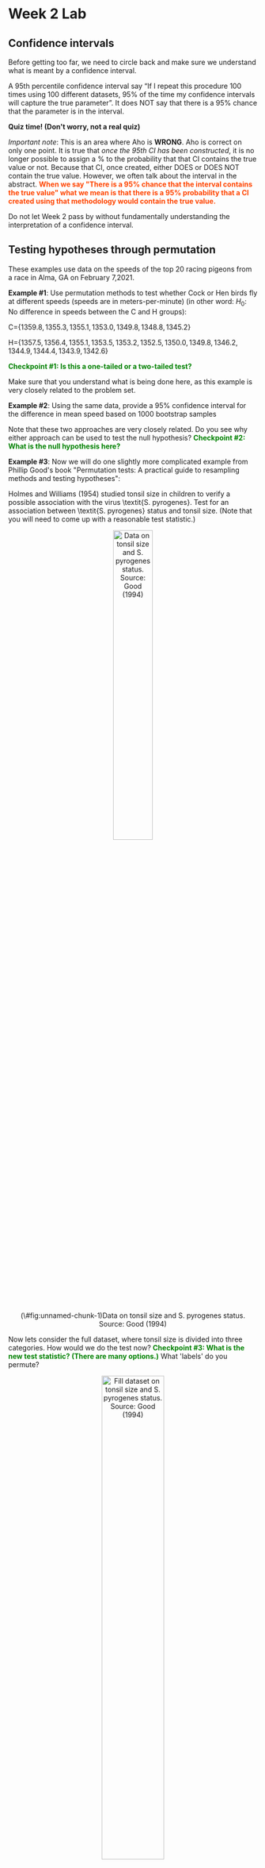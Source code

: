 Week 2 Lab
=============

Confidence intervals
-----------------------

Before getting too far, we need to circle back and make sure we understand what is meant by a confidence interval. 

A 95th percentile confidence interval say “If I repeat this procedure 100 times using 100 different datasets, 95% of the time my confidence intervals will capture the true parameter”. It does NOT say that there is a 95% chance that the parameter is in the interval.

**Quiz time! (Don't worry, not a real quiz)**

*Important note*: This is an area where Aho is **WRONG**. Aho is correct on only one point. It is true that *once the 95th CI has been constructed*, it is no longer possible to assign a $\%$ to the probability that that CI contains the true value or not. Because that CI, once created, either DOES or DOES NOT contain the true value. However, we often talk about the interval in the abstract. **<span style="color: orangered;">When we say "There is a 95$\%$ chance that the interval contains the true value" what we mean is that there is a 95$\%$ probability that a CI created using that methodology would contain the true value.</span>**

Do not let Week 2 pass by without fundamentally understanding the interpretation of a confidence interval. 

Testing hypotheses through permutation
------------------------------------

These examples use data on the speeds of the top 20 racing pigeons from a race in Alma, GA on February 7,2021. 

**Example #1**: Use permutation methods to test whether Cock or Hen birds fly at different speeds (speeds are in meters-per-minute) (in other word: $H_{0}$: No difference in speeds between the C and H groups):

C=$\{1359.8,1355.3,1355.1,1353.0,1349.8,1348.8,1345.2\}$

H=$\{1357.5,1356.4,1355.1,1353.5,1353.2,1352.5,1350.0,1349.8,1346.2,1344.9,1344.4,1343.9,1342.6\}$

**<span style="color: green;">Checkpoint #1: Is this a one-tailed or a two-tailed test?</span>**

Make sure that you understand what is being done here, as this example is very closely related to the problem set.


**Example #2**: Using the same data, provide a 95% confidence interval for the difference in mean speed based on 1000 bootstrap samples

Note that these two approaches are very closely related. Do you see why either approach can be used to test the null hypothesis? **<span style="color: green;">Checkpoint #2: What is the null hypothesis here?</span>**

**Example #3**: Now we will do one slightly more complicated example from Phillip Good's book "Permutation tests: A practical guide to resampling methods and testing hypotheses":

Holmes and Williams (1954) studied tonsil size in children to verify a possible association with the virus \textit{S. pyrogenes}. Test for an association between \textit{S. pyrogenes} status and tonsil size. (Note that you will need to come up with a reasonable test statistic.)

<div class="figure" style="text-align: center">
<img src="Table2categories.png" alt="Data on tonsil size and S. pyrogenes status. Source: Good (1994)" width="40%" />
<p class="caption">(\#fig:unnamed-chunk-1)Data on tonsil size and S. pyrogenes status. Source: Good (1994)</p>
</div>

Now lets consider the full dataset, where tonsil size is divided into three categories. How would we do the test now? **<span style="color: green;">Checkpoint #3: What is the new test statistic? (There are many options.)</span>** What 'labels' do you permute?

<div class="figure" style="text-align: center">
<img src="Table3categories.png" alt="Fill dataset on tonsil size and S. pyrogenes status. Source: Good (1994)" width="50%" />
<p class="caption">(\#fig:unnamed-chunk-2)Fill dataset on tonsil size and S. pyrogenes status. Source: Good (1994)</p>
</div>

Basics of bootstrap and jackknife
------------------------------------

To get started with bootstrap and jackknife techniques, we start by working through a very simple example. First we simulate some data


```r
x<-seq(0,9,by=1)
```

This will constutute our "data". Let's print the result of sampling with replacement to get a sense for it...


```r
table(sample(x,size=length(x),replace=T))
```

```
## 
## 1 2 4 6 7 8 
## 2 1 1 4 1 1
```

Now we will write a little script to take bootstrap samples and calculate the means of each of these bootstrap samples


```r
xmeans<-vector(length=1000)
for (i in 1:1000)
  {
  xmeans[i]<-mean(sample(x,replace=T))
  }
```

The actual number of bootstrapped samples is arbitrary *at this point* but there are ways of characterizing the precision of the bootstrap (jackknife-after-bootstrap) which might inform the number of bootstrap samples needed. *In practice*, people tend to pick some arbitrary but large number of bootstrap samples because computers are so fast that it is often easy to draw far more samples than are actually needed. When calculation of the statistic is slow (as might be the case if you are using the samples to construct a phylogeny, for example), then you would need to be more concerned with the number of bootstrap samples. 

First, lets just look at a histogram of the bootstrapped means and plot the actual sample mean on the histogram for comparison



```r
hist(xmeans,breaks=30,col="pink")
abline(v=mean(x),lwd=2)
```

<img src="Week-2-lab_files/figure-html/unnamed-chunk-6-1.png" width="672" />

Calculating bias and standard error
-----------------------------------

From these we can calculate the bias and standard deviation for the mean (which is the "statistic"):

$$
\widehat{Bias_{boot}} = \left(\frac{1}{k}\sum^{k}_{i=1}\theta^{*}_{i}\right)-\hat{\theta}
$$


```r
bias.boot<-mean(xmeans)-mean(x)
bias.boot
```

```
## [1] -0.0287
```

```r
hist(xmeans,breaks=30,col="pink")
abline(v=mean(x),lwd=5,col="black")
abline(v=mean(xmeans),lwd=2,col="yellow")
```

<img src="Week-2-lab_files/figure-html/unnamed-chunk-7-1.png" width="672" />

$$
\widehat{s.e._{boot}} = \sqrt{\frac{1}{k-1}\sum^{k}_{i=1}(\theta^{*}_{i}-\bar{\theta^{*}})^{2}}
$$


```r
se.boot<-sd(xmeans)
```

We can find the confidence intervals in two ways:

Method #1: Assume the bootstrap statistics are normally distributed


```r
LL.boot<-mean(xmeans)-1.96*se.boot #where did 1.96 come from?
UL.boot<-mean(xmeans)+1.96*se.boot
LL.boot
```

```
## [1] 2.639418
```

```r
UL.boot
```

```
## [1] 6.303182
```

Method #2: Simply take the quantiles of the bootstrap statistics


```r
quantile(xmeans,c(0.025,0.975))
```

```
##   2.5%  97.5% 
## 2.6975 6.2000
```

Let's compare this to what we would have gotten if we had used normal distribution theory. First we have to calculate the standard error:


```r
se.normal<-sqrt(var(x)/length(x))
LL.normal<-mean(x)-qt(0.975,length(x)-1)*se.normal
UL.normal<-mean(x)+qt(0.975,length(x)-1)*se.normal
LL.normal
```

```
## [1] 2.334149
```

```r
UL.normal
```

```
## [1] 6.665851
```

In this case, the confidence intervals we got from the normal distribution theory are too wide.

**<span style="color: green;">Checkpoint #4: Does it make sense why the normal distribution theory intervals are too wide?</span>** Because the original were were uniformly distributed, the data has higher variance than would be expected and therefore the standard error is higher than would be expected.

There are two packages that provide functions for bootstrapping, 'boot' and 'boostrap'. We will start by using the 'bootstrap' package, which was originally designed for Efron and Tibshirani's monograph on the bootstrap. 

To test the main functionality of the 'bootstrap' package, we will use the data we already have. The 'bootstrap' function requires the input of a user-defined function to calculate the statistic of interest. Here I will write a function that calculates the mean of the input values.


```r
library(bootstrap)
theta<-function(x)
  {
    mean(x)
  }
results<-bootstrap(x=x,nboot=1000,theta=theta)
results
```

```
## $thetastar
##    [1] 3.8 3.2 4.1 4.3 3.8 6.2 5.3 4.6 4.6 4.2 4.8 6.4 4.0 4.7 4.6 5.1 6.7 5.4
##   [19] 4.9 4.6 4.0 5.6 5.2 3.7 3.5 5.5 5.2 5.9 4.7 4.0 3.9 4.8 2.8 4.3 5.7 3.9
##   [37] 3.3 4.3 3.7 5.7 4.0 5.5 3.6 5.8 5.2 4.2 3.4 3.5 3.6 4.3 5.8 3.9 3.0 4.2
##   [55] 3.7 6.4 4.7 3.9 4.3 3.7 4.0 4.8 2.6 3.8 4.4 4.7 4.5 4.5 4.3 4.5 3.4 3.6
##   [73] 4.0 6.3 3.8 3.5 4.7 4.6 4.2 3.5 4.0 4.6 5.0 5.5 5.1 2.8 3.7 7.0 4.1 6.3
##   [91] 3.0 5.1 4.5 5.6 4.0 5.8 3.8 5.4 2.2 4.9 3.7 4.8 3.7 4.8 4.2 4.1 4.1 4.9
##  [109] 3.8 4.2 2.0 4.9 6.2 5.4 4.6 5.1 4.0 3.3 4.8 5.5 4.0 4.8 3.0 4.2 5.7 5.7
##  [127] 4.1 5.2 3.7 5.6 4.2 4.5 3.5 3.1 4.2 5.6 5.2 4.3 4.3 6.2 3.7 4.4 3.2 5.1
##  [145] 6.0 4.8 4.6 4.3 6.3 4.7 5.9 7.1 3.4 4.1 3.8 4.7 4.9 6.2 4.0 2.8 4.4 2.6
##  [163] 5.5 4.5 5.1 2.9 5.8 2.9 4.5 4.4 4.8 4.1 3.9 5.5 5.0 3.8 3.8 4.0 3.9 4.3
##  [181] 4.9 4.3 3.0 3.2 4.8 4.2 3.6 5.2 3.5 5.3 3.9 3.4 6.0 5.0 4.3 3.5 4.0 4.1
##  [199] 3.7 5.0 3.4 4.1 3.8 3.7 4.3 3.3 5.2 3.9 3.2 4.1 2.8 4.5 4.7 5.2 3.4 4.5
##  [217] 3.5 3.8 4.1 3.4 6.2 4.5 4.5 4.8 5.5 5.4 4.6 4.5 5.1 5.9 4.0 5.9 4.0 6.1
##  [235] 3.9 4.6 6.2 3.7 5.3 2.0 5.0 3.9 3.6 3.2 6.4 3.7 4.3 5.1 3.9 4.2 4.6 3.6
##  [253] 3.9 5.1 3.5 3.5 3.3 4.1 5.9 5.4 3.6 3.0 5.4 4.3 3.0 4.9 3.4 4.4 5.4 3.9
##  [271] 4.9 4.8 6.7 4.3 5.1 4.1 4.8 6.1 4.8 3.4 6.6 4.2 3.9 4.1 6.0 5.4 5.3 3.8
##  [289] 4.5 5.0 4.7 4.0 5.3 5.8 4.2 4.3 4.9 2.3 4.1 5.6 4.1 3.5 6.4 5.2 3.8 5.4
##  [307] 3.5 4.8 4.2 5.9 6.4 6.0 4.9 3.6 4.3 4.9 4.3 5.4 4.5 4.0 3.8 4.7 5.7 5.1
##  [325] 4.5 5.0 5.4 4.6 6.1 3.9 4.3 5.3 5.5 3.3 2.1 4.8 5.3 3.8 5.9 3.4 3.4 5.1
##  [343] 3.5 4.9 3.4 2.5 5.4 3.5 5.0 5.3 4.2 3.2 4.0 3.7 5.9 2.9 2.9 4.2 4.3 2.6
##  [361] 4.3 5.1 4.9 3.8 4.3 4.9 6.6 4.9 5.2 4.5 4.5 5.1 6.1 4.3 5.6 4.4 4.8 5.2
##  [379] 4.0 2.3 5.1 4.0 4.5 4.8 5.0 5.3 4.8 4.5 5.4 4.7 5.2 4.2 4.1 5.5 5.6 4.9
##  [397] 2.1 4.5 2.3 3.8 3.9 5.2 5.4 4.8 2.8 3.0 4.3 4.5 3.0 3.6 2.9 5.5 4.5 4.3
##  [415] 3.3 4.2 4.0 3.8 6.4 4.0 4.2 4.7 3.1 3.3 3.6 6.7 5.2 2.9 3.3 5.0 5.4 4.7
##  [433] 5.9 4.5 5.8 4.9 4.7 3.4 4.1 5.8 3.6 3.8 6.1 5.2 3.8 5.0 5.8 4.9 3.6 3.9
##  [451] 4.1 5.1 3.6 5.5 5.1 4.8 4.5 4.1 4.0 4.3 4.6 3.5 3.5 5.0 3.2 4.9 5.8 5.9
##  [469] 5.3 4.3 7.2 4.1 5.7 3.8 5.0 4.3 4.3 6.8 5.7 3.8 3.3 4.1 4.4 3.7 3.8 4.2
##  [487] 3.9 5.8 4.8 3.7 4.7 3.8 4.7 6.7 4.9 3.9 4.0 4.3 4.9 4.6 3.5 3.7 3.2 5.2
##  [505] 4.0 3.8 4.5 5.4 4.9 5.8 3.4 3.4 4.4 5.3 4.3 4.9 5.2 3.3 5.8 4.4 4.6 5.6
##  [523] 5.0 3.3 4.9 4.8 4.5 3.5 5.1 4.8 4.7 2.9 5.2 4.3 6.0 4.1 4.4 5.4 6.5 5.8
##  [541] 4.9 5.1 7.0 5.4 4.1 3.2 5.0 3.3 5.1 4.7 6.0 4.4 5.0 4.4 5.7 5.4 5.2 6.7
##  [559] 4.2 2.2 3.0 6.3 5.2 4.2 3.9 5.8 5.3 4.2 4.2 4.8 5.5 4.2 4.3 6.0 6.0 4.2
##  [577] 4.1 4.1 5.8 5.6 6.2 5.1 4.9 3.8 5.0 6.0 5.0 3.3 3.9 3.4 4.6 3.6 4.3 3.5
##  [595] 4.4 5.3 4.2 4.0 3.6 4.8 3.9 4.2 4.3 5.6 3.9 3.8 5.5 4.6 5.1 5.4 4.6 5.9
##  [613] 2.8 5.9 5.5 5.2 5.9 4.1 4.7 1.9 5.3 4.4 5.6 3.5 3.4 4.6 5.1 4.2 5.0 4.7
##  [631] 3.6 6.5 4.0 5.2 5.7 4.0 4.6 3.9 4.9 4.4 3.8 3.8 5.7 4.4 4.4 4.6 4.4 5.5
##  [649] 4.2 3.9 4.8 4.0 3.8 6.9 5.0 4.5 4.6 4.8 4.8 4.4 5.1 3.9 5.3 6.5 5.1 4.2
##  [667] 5.1 6.0 5.3 4.1 6.1 4.6 5.7 4.8 6.3 4.7 4.9 4.4 4.0 3.8 4.4 4.3 4.0 4.1
##  [685] 4.3 5.1 6.5 4.5 4.6 4.1 4.9 3.5 5.3 4.6 4.9 3.7 4.8 4.5 5.1 5.3 3.5 5.5
##  [703] 4.5 5.5 3.3 4.6 5.2 5.6 6.6 4.3 4.3 6.3 6.0 4.6 6.8 4.2 2.5 4.7 5.1 3.9
##  [721] 5.5 3.7 4.9 4.4 4.7 4.0 5.4 5.6 4.0 4.5 4.0 4.5 4.9 4.8 5.3 4.0 4.1 3.9
##  [739] 4.0 4.5 4.0 5.2 5.2 3.9 4.0 4.2 3.9 4.9 4.8 3.3 4.2 5.6 3.2 4.6 4.5 4.0
##  [757] 3.9 4.5 5.6 3.6 5.7 5.2 4.5 4.7 5.2 4.5 4.3 4.6 4.1 4.6 4.0 4.0 3.9 4.4
##  [775] 4.2 5.6 4.6 4.8 4.5 3.9 3.2 4.7 3.8 4.6 3.2 3.7 3.5 4.0 4.1 4.0 4.2 4.3
##  [793] 4.6 5.4 5.8 4.3 5.3 4.6 4.0 3.1 5.0 5.3 3.7 4.4 4.2 4.7 3.2 5.4 4.6 3.8
##  [811] 5.5 6.3 4.3 3.6 5.2 5.5 5.3 4.9 4.4 4.3 4.6 3.7 6.1 4.4 5.3 5.3 4.6 3.3
##  [829] 3.7 7.4 5.8 4.2 4.1 4.9 5.4 5.8 5.8 4.5 3.3 5.9 3.6 4.1 4.7 4.1 3.7 4.0
##  [847] 3.3 3.6 2.9 4.2 4.6 5.6 4.8 4.0 3.3 5.5 3.5 5.8 4.3 4.7 4.9 4.7 2.8 4.0
##  [865] 5.4 5.0 3.2 4.2 3.4 4.8 5.0 5.4 2.1 3.1 3.9 3.4 5.3 5.2 5.3 4.0 5.1 4.1
##  [883] 4.1 5.2 5.5 5.5 5.1 4.5 4.4 4.5 5.4 6.3 4.3 3.7 4.5 5.9 4.3 5.4 4.9 5.9
##  [901] 4.5 5.2 5.3 4.3 4.3 4.5 3.7 3.9 3.4 4.1 5.0 5.0 3.7 6.0 2.9 4.5 5.7 4.0
##  [919] 5.0 4.0 4.8 5.4 4.4 4.4 3.5 5.7 4.0 5.0 3.8 5.0 4.2 3.8 4.9 5.2 4.8 5.0
##  [937] 5.5 5.2 3.6 3.9 5.3 4.8 5.3 3.6 5.6 5.1 5.1 3.7 4.8 3.5 3.7 5.1 4.5 5.5
##  [955] 3.6 4.2 3.7 2.9 4.2 4.2 3.9 4.8 3.8 4.0 5.1 3.6 5.5 3.3 4.6 4.8 4.5 6.0
##  [973] 5.2 4.1 4.1 5.6 2.4 5.4 3.5 4.6 5.3 3.9 4.0 5.0 5.2 5.4 5.3 3.3 5.0 5.3
##  [991] 4.8 5.4 3.9 3.3 2.6 5.0 4.3 4.1 2.9 4.2
## 
## $func.thetastar
## NULL
## 
## $jack.boot.val
## NULL
## 
## $jack.boot.se
## NULL
## 
## $call
## bootstrap(x = x, nboot = 1000, theta = theta)
```

```r
quantile(results$thetastar,c(0.025,0.975))
```

```
##   2.5%  97.5% 
## 2.8975 6.4000
```

Notice that we get exactly what we got last time. This illustrates an important point, which is that the bootstrap functions are often no easier to use than something you could write yourself.

You can also define a function of the bootstrapped statistics (we have been calling this theta) to pull out immediately any summary statistics you are interested in from the bootstrapped thetas.

Here I will write a function that calculates the bias of my estimate of the mean (which is 4.5 [i.e. the mean of the number 0,1,2,3,4,5,6,7,8,9])


```r
bias<-function(x)
  {
  mean(x)-4.5
  }
results<-bootstrap(x=x,nboot=1000,theta=theta,func=bias)
results
```

```
## $thetastar
##    [1] 3.6 3.0 4.2 5.1 3.9 5.9 3.5 5.0 4.9 4.0 5.2 4.1 4.8 4.5 5.4 3.1 4.4 4.3
##   [19] 5.2 3.8 4.4 4.4 5.6 4.7 4.3 3.4 3.9 4.2 4.7 3.5 4.5 3.9 3.1 5.0 3.3 3.6
##   [37] 5.1 5.2 5.8 4.6 3.3 3.7 4.1 5.1 5.3 5.3 3.9 6.0 4.6 4.5 4.5 5.4 4.9 5.7
##   [55] 2.4 2.1 4.5 4.1 1.9 5.9 4.8 4.6 4.3 4.1 4.0 5.0 3.2 4.9 4.6 3.6 4.3 3.9
##   [73] 3.7 5.5 3.2 5.8 4.6 4.1 5.1 3.1 4.4 6.1 4.1 3.9 5.1 3.5 3.5 5.1 5.1 4.2
##   [91] 3.9 4.8 5.6 4.3 4.1 5.2 4.9 5.9 5.1 3.2 5.4 5.3 3.5 6.4 5.1 4.6 3.6 3.7
##  [109] 3.5 4.1 2.9 5.3 4.8 4.7 3.8 5.2 5.4 6.1 4.8 5.9 3.9 3.5 3.7 5.5 3.3 6.0
##  [127] 3.2 3.0 5.0 5.0 3.6 5.4 5.8 4.6 4.6 4.6 4.5 4.9 5.6 4.8 3.8 6.2 4.5 3.9
##  [145] 3.8 3.3 5.7 4.4 4.0 6.2 5.9 2.4 3.9 3.6 5.9 4.8 5.8 5.6 3.6 3.9 4.6 6.6
##  [163] 5.5 3.6 4.0 4.8 3.9 4.5 6.2 4.7 5.1 4.1 3.4 4.7 4.0 4.9 5.2 3.7 5.7 4.6
##  [181] 5.5 3.6 4.7 5.2 4.0 3.3 3.4 4.7 3.9 4.7 4.0 2.7 4.7 4.2 4.3 6.2 2.9 3.6
##  [199] 4.3 6.5 4.6 4.7 3.9 3.6 5.9 4.5 4.7 4.8 4.1 5.1 4.0 4.0 4.2 5.1 6.2 3.4
##  [217] 4.0 2.7 3.9 3.5 4.5 4.2 4.2 3.6 3.5 4.3 4.0 5.1 4.0 3.5 5.2 4.5 4.4 5.4
##  [235] 5.2 5.3 5.2 3.8 3.5 3.5 4.7 4.0 3.8 5.1 4.1 4.2 3.8 4.9 4.3 5.3 4.8 5.4
##  [253] 4.3 4.8 4.6 4.6 3.6 3.6 5.9 1.9 3.5 5.0 2.4 5.6 4.1 4.0 3.2 5.2 6.0 6.0
##  [271] 5.0 4.7 4.9 3.3 3.6 5.0 3.7 3.9 4.1 4.7 6.8 4.4 5.7 4.9 2.9 5.7 5.0 3.6
##  [289] 5.8 5.8 4.6 5.1 5.9 5.2 6.7 6.8 6.4 4.0 4.7 4.5 4.0 3.3 4.6 5.8 5.3 5.3
##  [307] 4.4 2.9 5.6 4.8 3.0 4.6 3.5 5.1 4.6 3.3 5.6 4.5 4.2 3.5 3.5 4.1 5.1 5.8
##  [325] 5.0 5.1 3.3 5.6 3.6 4.9 4.1 3.3 4.4 4.6 2.9 4.8 4.6 5.0 3.9 4.7 4.6 2.6
##  [343] 4.2 6.1 3.7 4.6 5.8 5.1 5.5 3.2 5.6 2.6 5.9 4.6 3.4 4.6 4.5 6.2 6.4 4.9
##  [361] 5.1 6.2 3.9 5.1 4.0 6.5 3.9 4.6 3.8 3.3 3.7 5.7 3.1 6.1 3.8 5.1 4.9 5.3
##  [379] 4.2 5.5 5.3 3.6 3.9 4.6 3.9 4.1 6.6 4.5 4.0 4.4 6.5 4.9 3.3 4.0 4.4 3.8
##  [397] 4.4 5.1 3.2 3.9 3.3 4.2 3.0 2.6 4.7 3.8 5.2 4.5 3.7 4.3 4.1 4.2 4.0 5.1
##  [415] 3.6 4.8 5.7 4.1 4.5 5.1 4.9 7.1 5.0 3.5 3.6 7.0 5.5 5.2 3.2 3.9 3.3 4.8
##  [433] 4.1 5.6 5.5 5.0 3.3 3.3 5.1 4.6 4.3 4.9 3.8 3.8 5.0 4.1 4.6 5.2 5.3 4.6
##  [451] 5.0 4.7 5.4 4.6 3.6 4.6 6.1 3.4 3.7 4.1 4.4 5.9 4.3 4.6 6.4 3.4 4.4 5.5
##  [469] 4.1 3.8 3.7 5.2 4.0 4.4 4.8 4.4 5.9 4.0 4.4 4.8 5.0 3.8 4.6 6.3 3.3 4.4
##  [487] 4.1 5.9 3.5 4.0 4.6 4.9 3.7 3.4 4.4 2.4 3.9 6.7 4.7 4.1 4.4 4.7 5.1 2.8
##  [505] 5.3 4.3 3.4 5.1 5.3 4.1 6.3 4.7 3.0 4.5 4.8 4.4 5.2 5.4 5.6 5.7 6.6 3.4
##  [523] 4.5 4.2 4.0 3.5 3.2 3.4 5.5 5.8 4.7 3.7 3.4 3.2 2.1 4.3 4.7 5.1 3.3 5.1
##  [541] 3.6 4.0 4.2 3.4 3.0 5.8 5.6 5.7 5.3 4.4 3.5 4.7 5.9 4.4 4.7 2.9 5.2 3.1
##  [559] 6.2 4.2 5.4 5.4 5.4 4.2 5.9 3.7 4.2 2.6 4.1 4.5 5.3 5.9 5.7 4.6 4.5 5.2
##  [577] 6.7 4.7 4.7 4.7 6.1 3.1 3.7 4.5 3.5 4.0 3.2 5.3 4.9 3.3 5.8 4.1 4.0 4.2
##  [595] 4.6 4.0 4.4 4.6 5.1 3.4 6.2 4.4 4.8 3.5 4.9 5.0 5.1 4.1 5.1 3.7 3.8 4.7
##  [613] 3.3 4.2 6.0 5.1 4.7 5.3 4.8 4.4 3.6 3.4 4.8 3.4 4.7 3.8 5.9 2.7 4.8 5.9
##  [631] 3.6 4.6 5.5 5.0 5.5 3.0 4.4 3.2 3.3 4.5 4.4 5.1 5.7 5.0 5.3 6.2 3.4 3.9
##  [649] 3.7 4.6 5.1 3.1 4.4 3.5 4.0 3.4 4.1 3.9 4.9 5.5 5.9 5.0 2.9 4.5 3.7 4.5
##  [667] 5.6 4.5 4.5 3.3 5.5 4.5 4.8 4.9 5.3 4.8 5.9 4.2 4.2 4.2 4.0 3.9 5.5 5.6
##  [685] 4.8 3.8 6.0 4.2 5.2 4.9 3.9 5.2 4.4 3.7 3.6 3.6 4.6 5.9 5.0 6.1 5.8 3.9
##  [703] 5.3 5.0 5.0 5.9 4.8 3.8 3.7 4.7 3.0 4.1 2.8 6.1 4.2 1.9 4.7 6.2 5.4 5.5
##  [721] 4.3 4.8 5.8 4.1 5.1 3.2 4.6 5.5 3.4 4.8 4.3 5.0 5.0 2.9 5.1 5.5 5.2 4.4
##  [739] 5.2 2.3 2.8 3.6 4.0 5.1 4.6 4.7 5.3 4.5 5.0 4.9 4.5 4.2 5.0 5.0 5.6 3.8
##  [757] 4.7 5.9 4.6 2.7 4.9 4.3 6.3 4.5 5.3 5.5 6.8 4.7 5.1 4.2 6.1 3.1 4.8 5.0
##  [775] 5.5 3.7 4.7 3.9 4.8 4.5 4.4 5.0 3.0 4.4 5.5 4.8 4.0 4.7 5.4 4.5 2.8 2.5
##  [793] 4.5 4.1 4.6 5.0 4.5 4.1 4.4 3.7 3.1 4.7 5.2 3.5 4.9 4.8 4.4 3.4 4.5 5.5
##  [811] 4.4 4.4 4.0 3.9 3.9 5.3 6.4 5.0 5.0 3.9 5.1 3.7 4.8 5.1 5.2 2.6 3.8 4.3
##  [829] 4.3 4.6 4.9 5.1 3.7 4.6 5.8 3.8 4.0 5.1 4.4 5.6 3.9 5.0 3.5 2.4 3.2 6.3
##  [847] 2.3 4.9 4.0 4.4 5.0 6.1 3.8 4.1 4.1 4.8 4.0 4.4 3.8 2.8 4.1 4.2 5.4 5.3
##  [865] 5.2 4.6 4.1 5.6 4.4 4.7 5.8 6.1 4.5 5.6 5.4 4.4 5.2 4.1 4.8 5.3 5.4 4.5
##  [883] 3.8 5.9 4.9 4.5 3.4 4.9 3.3 5.4 4.9 4.7 4.4 5.3 4.8 2.7 3.8 3.9 4.5 4.0
##  [901] 4.0 3.2 4.3 6.2 5.7 3.9 4.6 3.0 4.7 5.6 3.1 4.6 3.5 5.1 3.9 5.9 5.9 4.7
##  [919] 3.8 4.5 4.4 4.9 4.6 4.8 3.4 2.7 3.4 3.3 4.4 5.2 6.4 5.3 5.0 4.6 4.6 4.2
##  [937] 5.0 5.4 3.5 4.3 4.9 5.9 2.7 5.1 6.2 4.5 3.5 4.4 2.3 4.4 4.1 5.2 5.1 6.3
##  [955] 3.9 3.1 4.6 4.8 3.8 4.9 3.3 4.5 3.2 2.5 4.0 2.8 5.5 2.8 5.1 5.4 4.4 3.4
##  [973] 3.5 3.4 3.0 4.0 6.3 3.7 5.7 4.7 5.0 3.2 4.7 3.9 3.4 5.0 3.0 3.9 4.8 3.4
##  [991] 4.5 3.5 6.1 3.4 4.7 5.3 5.5 5.0 3.7 5.9
## 
## $func.thetastar
## [1] 0.0034
## 
## $jack.boot.val
##  [1]  0.52034384  0.37891738  0.29098837  0.15058140  0.08422619 -0.04934037
##  [7] -0.12761628 -0.21463415 -0.36889535 -0.58696884
## 
## $jack.boot.se
## [1] 0.9829665
## 
## $call
## bootstrap(x = x, nboot = 1000, theta = theta, func = bias)
```

Compare this to 'bias.boot' (our result from above). Why might it not be the same? Try running the same section of code several times. See how the value of the bias ($func.thetastar) jumps around? We should not be surprised by this because we can look at the jackknife-after-bootstrap estimate of the standard error of the function (in this case, that function is the bias) and we can see that it is not so small that we wouldn't expect some variation in these values.

Remember, everything we have discussed today are estimates. The statistic as applied to your data will change with new data, as will the standard error, the confidence intervals - everything! All of these values have sampling distributions and are subject to change if you repeated the procedure with new data.

Note that we can calculate any function of $\theta^{*}$. A simple example would be the 72nd percentile:


```r
perc72<-function(x)
  {
  quantile(x,probs=c(0.72))
  }
results<-bootstrap(x=x,nboot=1000,theta=theta,func=perc72)
results
```

```
## $thetastar
##    [1] 5.3 4.8 5.3 4.3 3.8 2.7 3.9 5.3 5.5 7.1 4.2 2.9 3.9 4.2 4.5 5.9 4.7 4.4
##   [19] 4.9 4.4 5.0 4.3 4.2 3.6 4.6 4.5 4.5 4.9 5.5 3.7 4.4 5.3 3.8 4.5 5.2 3.4
##   [37] 5.2 3.7 4.2 4.1 6.6 4.6 3.4 4.1 5.7 3.5 2.9 5.8 5.1 5.0 3.4 4.3 4.6 5.8
##   [55] 3.2 3.7 4.2 4.6 4.7 4.4 5.8 3.8 4.9 2.6 3.9 5.2 4.3 4.0 3.7 5.7 4.5 5.2
##   [73] 3.2 5.8 5.3 4.9 5.8 4.4 2.5 3.4 4.6 5.3 6.2 5.3 3.7 4.9 4.6 4.0 4.0 3.6
##   [91] 4.1 5.1 3.6 4.2 4.6 4.0 4.5 3.7 3.7 5.1 4.8 4.5 4.6 4.0 4.0 3.4 2.8 5.0
##  [109] 5.8 4.0 3.7 4.6 6.4 5.2 3.9 3.6 4.6 2.9 6.5 5.6 4.1 3.6 3.6 3.6 4.5 3.5
##  [127] 5.0 4.0 4.4 5.4 4.4 4.5 5.3 3.7 4.0 3.7 6.1 3.3 4.7 3.3 5.2 4.9 5.3 3.4
##  [145] 4.2 3.6 3.5 4.4 3.1 5.2 5.1 4.7 5.4 4.3 4.5 4.8 3.5 4.6 4.6 4.6 4.4 4.8
##  [163] 4.4 5.8 5.0 3.2 4.2 5.2 3.2 3.8 3.7 5.7 4.3 3.8 3.5 5.0 2.8 5.8 5.1 5.7
##  [181] 6.9 4.0 4.7 3.1 2.7 4.7 3.1 4.9 2.9 3.6 7.0 6.1 6.3 5.0 4.7 5.1 4.6 3.1
##  [199] 5.2 5.1 3.8 5.1 3.9 3.7 2.4 4.9 6.3 3.9 5.3 5.2 5.6 4.1 4.7 4.9 3.3 4.0
##  [217] 5.3 5.0 4.8 3.5 4.7 4.3 3.9 3.8 3.1 3.1 2.9 2.9 5.1 4.8 5.1 5.7 5.6 5.1
##  [235] 5.9 4.8 3.5 3.9 4.6 3.7 5.0 6.7 4.0 3.9 5.1 4.5 4.7 4.6 5.8 5.4 3.8 4.8
##  [253] 4.8 3.9 5.5 4.0 5.3 5.7 4.6 4.5 4.6 4.1 5.0 6.5 5.4 4.8 4.2 3.7 5.2 5.6
##  [271] 3.2 5.3 5.6 2.9 3.9 2.6 3.9 5.8 4.9 5.2 6.1 4.0 4.9 4.2 4.2 2.1 4.7 4.8
##  [289] 3.9 3.5 3.5 4.3 3.1 5.3 4.2 4.5 5.3 3.4 6.5 4.5 5.3 5.9 4.8 4.2 4.6 4.7
##  [307] 5.9 5.7 5.7 5.3 2.0 4.4 5.6 3.4 3.2 3.1 4.4 3.6 4.6 5.3 5.2 4.8 4.2 2.4
##  [325] 4.5 5.1 5.4 5.2 4.3 2.6 4.9 4.9 4.8 4.9 3.9 4.7 5.6 5.4 3.3 5.8 3.7 3.9
##  [343] 3.5 2.5 4.2 3.8 6.3 5.7 2.7 4.2 5.3 4.5 4.8 4.7 4.4 3.2 4.8 2.8 3.9 3.4
##  [361] 4.6 4.5 4.2 5.0 3.8 4.7 5.5 4.4 3.8 4.5 3.9 3.7 4.4 3.8 2.4 4.9 3.1 3.8
##  [379] 2.5 5.7 4.5 4.4 4.3 4.3 4.1 4.7 4.1 4.9 4.4 4.3 4.4 4.4 4.4 6.2 4.0 5.5
##  [397] 4.7 5.9 4.9 7.0 5.0 6.2 3.7 3.7 6.8 5.8 5.9 3.8 2.8 4.7 5.2 5.7 3.0 5.0
##  [415] 5.3 3.0 6.0 5.6 1.9 4.5 3.8 4.1 5.1 5.4 5.4 3.0 5.3 5.1 3.9 4.7 4.6 4.0
##  [433] 4.5 3.7 4.8 3.5 5.2 4.6 2.1 4.5 4.6 6.7 5.2 5.0 4.6 4.6 5.8 2.6 5.0 6.4
##  [451] 4.8 3.7 5.8 3.0 5.5 5.1 5.9 4.3 4.8 4.2 3.9 3.8 4.1 5.2 3.2 4.3 4.1 3.9
##  [469] 3.6 3.5 4.5 5.0 4.0 4.3 5.8 2.3 3.1 4.9 4.8 7.0 4.1 4.0 5.7 3.6 3.0 4.3
##  [487] 2.1 4.5 4.2 4.8 4.1 2.5 5.8 4.9 4.5 4.2 5.6 3.7 3.2 4.3 3.8 4.3 4.2 6.2
##  [505] 3.2 3.3 4.0 4.5 4.8 4.1 5.3 5.4 6.8 5.5 3.9 2.7 2.8 5.1 3.8 4.9 4.7 2.8
##  [523] 4.3 4.8 4.7 3.5 3.9 5.0 6.0 5.8 4.9 5.0 4.9 4.4 5.2 4.6 3.9 6.3 4.9 2.0
##  [541] 2.8 3.8 4.1 4.6 5.2 4.8 3.7 5.8 6.6 3.9 3.8 5.5 4.2 6.0 3.5 3.9 3.8 5.5
##  [559] 4.8 3.4 4.3 4.2 5.7 3.9 4.0 5.9 3.7 3.9 3.5 4.0 4.1 5.9 3.3 4.0 4.0 4.5
##  [577] 5.1 5.2 4.8 3.5 6.7 4.9 4.4 6.9 5.4 4.8 4.8 6.0 3.4 4.5 4.4 4.5 5.1 3.9
##  [595] 3.6 3.6 4.0 5.6 3.7 3.7 4.8 4.0 4.0 5.2 2.7 3.3 5.1 4.6 4.5 4.7 3.6 4.7
##  [613] 3.2 5.6 6.6 3.9 3.4 3.9 4.3 3.7 4.6 4.4 4.8 3.4 4.0 5.9 4.3 4.7 4.1 5.9
##  [631] 5.6 4.0 4.1 4.8 4.1 4.0 4.6 4.2 6.4 5.5 2.2 4.0 2.8 4.1 3.5 5.7 5.4 4.7
##  [649] 4.6 3.4 3.7 5.1 4.5 3.6 4.9 5.1 4.5 4.4 5.8 6.4 4.5 4.3 3.9 4.3 4.9 5.2
##  [667] 5.6 6.6 3.2 4.5 5.0 3.1 4.5 5.1 4.1 4.6 4.1 3.6 4.4 5.2 3.8 5.5 4.9 4.3
##  [685] 6.5 5.1 4.4 2.9 5.8 5.6 4.0 3.3 3.5 4.8 5.3 2.5 5.0 3.5 3.8 5.9 5.5 3.2
##  [703] 4.8 2.8 5.7 4.9 4.2 6.0 3.9 3.6 3.9 3.4 5.8 3.5 4.6 5.7 3.9 5.2 4.0 3.3
##  [721] 3.1 5.3 4.3 5.7 5.9 3.4 4.2 5.1 4.4 3.9 4.0 4.2 4.4 3.8 3.4 3.5 3.5 4.4
##  [739] 5.2 3.6 3.5 4.8 6.3 6.7 2.3 4.8 3.9 3.9 5.1 3.5 6.7 6.9 5.5 4.6 4.5 5.4
##  [757] 5.6 6.6 4.8 5.6 3.6 4.2 6.6 4.6 4.3 5.3 4.2 4.0 4.4 5.0 4.2 5.1 4.7 6.0
##  [775] 4.6 4.1 4.5 3.8 3.1 4.1 5.4 5.5 3.9 5.0 2.9 5.8 5.4 4.4 5.6 6.0 3.3 3.8
##  [793] 4.8 3.5 4.2 4.1 5.4 4.1 4.3 4.9 4.8 4.1 4.4 4.6 4.1 3.6 4.5 3.3 5.2 4.9
##  [811] 3.7 4.8 2.8 4.6 6.5 4.1 6.4 4.2 3.3 3.7 5.5 5.8 5.5 5.0 3.7 3.4 3.1 6.0
##  [829] 6.0 3.3 3.5 2.3 5.0 5.9 4.2 3.5 6.6 2.8 6.6 2.4 3.1 6.2 4.8 2.5 4.2 4.1
##  [847] 4.6 6.6 3.9 5.5 2.9 3.4 4.4 4.5 4.6 4.3 5.5 3.0 4.9 2.8 4.2 3.1 5.0 4.5
##  [865] 4.9 3.9 3.2 4.7 4.6 3.1 4.9 5.8 3.7 3.9 2.9 3.9 4.4 6.1 4.6 5.4 4.8 3.2
##  [883] 4.3 3.8 3.9 4.2 5.6 3.8 5.8 5.6 5.6 3.9 5.2 3.2 5.2 5.8 5.2 5.3 3.9 3.9
##  [901] 4.3 6.4 4.6 4.8 4.2 6.1 4.4 4.8 3.8 5.5 6.8 4.4 5.2 5.5 3.4 6.2 4.7 6.2
##  [919] 5.9 4.8 4.3 4.5 3.3 4.2 5.8 5.5 4.8 3.3 4.1 5.9 3.8 5.2 3.3 4.8 3.7 3.6
##  [937] 3.5 4.6 3.6 4.6 3.9 3.4 6.4 3.0 5.0 3.3 2.8 4.8 5.1 4.6 5.5 5.8 4.4 5.2
##  [955] 3.2 4.8 5.6 3.8 4.0 3.5 3.5 4.6 5.3 3.6 3.2 4.4 5.7 5.7 5.1 5.0 3.8 3.4
##  [973] 3.9 5.8 3.9 3.4 3.4 5.7 5.2 4.4 3.7 3.9 4.4 4.3 4.8 4.3 3.3 4.8 5.2 5.6
##  [991] 5.1 3.3 4.4 2.7 3.9 6.5 4.7 4.6 4.4 4.9
## 
## $func.thetastar
##   72% 
## 5.028 
## 
## $jack.boot.val
##  [1] 5.7 5.6 5.5 5.3 5.0 4.9 4.9 4.7 4.6 4.4
## 
## $jack.boot.se
## [1] 1.267123
## 
## $call
## bootstrap(x = x, nboot = 1000, theta = theta, func = perc72)
```

On Tuesday we went over an example in which we bootstrapped the correlation coefficient between LSAT scores and GPA. To do that, we sampled pairs of (LSAT,GPA) data with replacement. Here is a little script that would do something like that using (X,Y) data that are independently drawn from the normal distribution


```r
xdata<-matrix(rnorm(30),ncol=2)
```

Everyone's data is going to be different. With such a small sample size, it would be easy to get a positive or negative correlation by random change, but on average across everyone's datasets, there should be zero correlation because the two columns are drawn independently.


```r
n<-15
theta<-function(x,xdata)
  {
  cor(xdata[x,1],xdata[x,2])
  }
results<-bootstrap(x=1:n,nboot=50,theta=theta,xdata=xdata) 
#NB: xdata is passed to the theta function, not needed for bootstrap function itself
```

Notice the parameters that get passed to the 'bootstrap' function are: (1) the indexes which will be sampled with replacement. This is different that the raw data but the end result is the same because both the indices and the raw data get passed to the function 'theta' (2) the number of bootrapped samples (in this case 50) (3) the function to calculate the statistic (4) the raw data.

Lets look at a histogram of the bootstrapped statistics $\theta^{*}$ and draw a vertical line for the statistic as applied to the original data.


```r
hist(results$thetastar,breaks=30,col="pink")
abline(v=cor(xdata[,1],xdata[,2]),lwd=2)
```

<img src="Week-2-lab_files/figure-html/unnamed-chunk-17-1.png" width="672" />

Parametric bootstrap
---------------------

Let's do one quick example of a parametric bootstrap. We haven't introduced distributions yet (except for the Gaussian, or Normal, distribution, which is the most familiar), so lets spend a few minutes exploring the Gamma distribution, just so we have it to work with for testing out parametric bootstrap. All we need to know is that the Gamma distribution is a continuous, non-negative distribution that takes two parameters, which we call "shape" and "rate". Lets plot a few examples just to see what a Gamma distribution looks like. (Note that the Gamma distribution can be parameterized by "shape" and "rate" OR by "shape" and "scale", where "scale" is just 1/"rate". R will allow you to use either (shape,rate) or (shape,scale) as long as you specify which you are providing.

<img src="Week-2-lab_files/figure-html/unnamed-chunk-18-1.png" width="672" />


Let's generate some fairly sparse data from a Gamma distribution


```r
original.data<-rgamma(10,3,5)
```

and calculate the skew of the data using the R function 'skewness' from the 'moments' package. 


```r
library(moments)
theta<-skewness(original.data)
head(theta)
```

```
## [1] 1.324073
```

What is skew? Skew describes how assymetric a distribution is. A distribution with a positive skew is a distribution that is "slumped over" to the right, with a right tail that is longer than the left tail. Alternatively, a distribution with negative skew has a longer left tail. Here we are just using it for illustration, as a property of a distribution that you may want to estimate using your data.

Lets use 'fitdistr' to fit a gamma distribution to these data. This function is an extremely handy function that takes in your data, the name of the distribution you are fitting, and some starting values (for the estimation optimizer under the hood), and it will return the parameter values (and their standard errors). We will learn in a couple weeks how R is doing this, but for now we will just use it out of the box. (Because we generated the data, we happen to know that the data are gamma distributed. In general we wouldn't know that, and we will see in a second that our assumption about the shape of the data really does make a difference.)


```r
library(MASS)
fit<-fitdistr(original.data,dgamma,list(shape=1,rate=1))
```

```
## Warning in densfun(x, parm[1], parm[2], ...): NaNs produced
```

```r
# fit<-fitdistr(original.data,"gamma")
# The second version would also work.
fit
```

```
##     shape       rate  
##   2.413059   3.862105 
##  (1.013447) (1.802523)
```

Now lets sample with replacement from this new distribution and calculate the skewness at each step:


```r
results<-c()
for (i in 1:1000)
  {
  x.star<-rgamma(length(original.data),shape=fit$estimate[1],rate=fit$estimate[2])
  results<-c(results,skewness(x.star))
  }
head(results)
```

```
## [1]  0.83357950  0.23619872  1.22844453  0.36167511 -0.04910956  0.08779250
```

```r
hist(results,breaks=30,col="pink",ylim=c(0,1),freq=F)
```

<img src="Week-2-lab_files/figure-html/unnamed-chunk-22-1.png" width="672" />

Now we have the bootstrap distribution for skewness (the $\theta^{*}$ s), we can compare that to the equivalent non-parametric bootstrap:


```r
results2<-bootstrap(x=original.data,nboot=1000,theta=skewness)
results2
```

```
## $thetastar
##    [1]  1.70618903  0.42638925 -0.08474916  1.69587065  1.07443517  1.67143056
##    [7]  0.80076427  0.99861028  0.65684982  1.33173069  1.67048432  1.64371688
##   [13]  1.32906141  1.67412919  0.76566748  2.50322271  0.17480587  2.46207109
##   [19]  1.07755102  1.96720121  1.45944539  1.13103062  0.98587947  2.34516366
##   [25]  1.44581783  0.84176709  0.24059658  0.65141792  0.32035869  2.34917987
##   [31]  1.67630705  1.00529758  2.59740268  2.23448531  1.98040382  2.05516122
##   [37]  0.38235788  0.30559355  1.51790488  0.36177135  2.43493521 -0.04002771
##   [43]  0.48087709  1.03391695  1.09537906  2.03942029  1.63273931  0.60493407
##   [49]  0.52739013  0.64255499  1.82021822  1.43799048  2.06795866  1.20328993
##   [55]  0.97085622  1.66237112  0.53132648  0.80607725  0.20550304  1.33590119
##   [61]  0.50984806  1.29024412  0.85361112  0.61060211  0.29782142  1.45618025
##   [67]  2.43876158  1.67432253  1.02789892  1.61506943  1.02377284  0.09903251
##   [73]  1.49743071  1.11224783  1.36053151  0.67892430  1.32980670  0.15232480
##   [79]  0.50384366  0.69110145  1.39858101  0.37955931  0.80737462  1.66774183
##   [85]  0.35881035  1.99061864  1.35305410  0.52486090  1.00984626  0.85500958
##   [91]  1.47552780  1.46745966  1.12674629  1.27001524  0.91084231  0.50248502
##   [97]  1.11660052  1.01604778  0.52392643  1.67900572  0.68214137  2.63933381
##  [103]  0.74775342  1.45697875  1.68869205  1.53751435  1.31738768  2.38354892
##  [109]  1.25313844  1.59860003  1.11797261  1.35217435  0.43217046  0.20689228
##  [115]  0.22153364  0.99697949  2.54902152  1.47357342  1.32227679  0.62310844
##  [121]  1.28383998  1.67089123  0.41059034  0.67229278  0.47548566 -0.16709331
##  [127]  0.23690363  1.31585932  1.06617653  0.79165211  0.85319452  0.53611790
##  [133]  1.94347948  0.86525774  1.10132495  0.63451930  2.30557103  1.35639729
##  [139]  1.29425365  1.66280685  1.69708778  1.28065461  0.87001971  0.62716049
##  [145]  0.99421795  0.85606347  1.32507491 -0.07076204  2.04144169  0.78982122
##  [151]  0.44586750  2.41713640  1.22436000  1.52485893  1.02867215  1.00663417
##  [157]  2.40347135  2.48740218  0.50421039  1.32155529  1.47651089  1.60071709
##  [163]  1.29669671  1.11960276  1.00364615  1.34954623  1.70828510  1.00957630
##  [169]  1.70781501  0.61022148  0.85875710  0.45452810  0.46461793  1.10332110
##  [175]  1.99591512  1.10582668  2.07076981  2.38030304  0.67263568  0.85320696
##  [181]  2.54483273  1.18620933  1.45022247  1.94828974  1.33570611  0.60190488
##  [187]  1.41850789  1.20880227  1.46663930  0.85620638  0.78893353  0.20799779
##  [193]  1.11376613  0.96714604  1.32616925  0.22300708  1.56375994  0.86693220
##  [199]  1.08423978  1.49354589  0.66245297  1.10790550  1.62455397  1.26070048
##  [205]  0.83721596  0.11615619  1.60747378  1.31565035  0.62375820  1.00882049
##  [211]  0.84894143  0.60981226  0.45194120  0.51379475  0.85774031  1.12775785
##  [217]  1.41993664  1.05429803  0.96029498  1.20894995  1.20479520  2.01063968
##  [223]  1.32604039  0.40480011  1.68591087  1.45730780  0.89408657  2.32330790
##  [229]  1.10829057  0.89590044  1.88172869  0.53121679  1.60249296  0.15852744
##  [235]  0.41332226  1.70222756  1.49552838  1.10152736  1.18751986  1.38138039
##  [241]  2.56574171  1.72193483  1.36299777  1.00927462  0.83612411  2.03684541
##  [247]  0.80076786  0.99343001  2.57360889  1.37057012  2.27433916  0.14282126
##  [253]  0.69137659  1.32616925  0.80236064  0.83842651  1.33568290  0.99097006
##  [259]  2.37809594  0.76100125  1.91794692  1.25846985  0.62673559  0.48989866
##  [265]  1.05284532  0.88660357  1.66886135  0.85798176  0.66632608  1.45908216
##  [271]  1.06409845  1.01999809  1.20901585  0.28454483  1.34216270  1.20169874
##  [277]  2.29420110  0.77756742  0.83250884  0.61795846  0.36615002  0.99590432
##  [283]  2.33183297  1.27527046  0.21664057  0.66693064  1.33270210  0.13731857
##  [289]  0.97974851  1.02036615  0.81820551  0.59758972  0.56049182  2.39318091
##  [295]  0.81587714  0.79492346  1.00624461  2.39255691  1.58101063  1.20851041
##  [301]  2.40098814  2.28273406  1.01874779  1.31713510  0.99858392  0.16724466
##  [307]  1.01685687  0.78799676  2.54607093  1.37718761  0.66826832  1.59050165
##  [313]  1.63856364  0.80924343  2.26905662  0.13125534  0.79767584  1.01008934
##  [319]  0.50679687  0.66145042  2.00016009  0.55718786  0.60177246  1.18168466
##  [325]  1.97638054  1.00517851  0.24835420  2.28845793  1.26213127  1.53786613
##  [331]  2.20679495  1.62105715  0.83898956  0.53560007  0.81647135  1.65420148
##  [337]  1.07098506  1.02789892  1.33269656  1.03014192  0.80741898  1.40186831
##  [343]  0.84573295  0.54660147  1.31259606  0.62086686  0.84985393  1.38537673
##  [349]  0.67242818  2.52093830  1.47683813  0.79341157  0.14848115  1.19926989
##  [355]  1.00500415  1.97056759  0.79925344  2.02446572  1.39264384  1.21421414
##  [361]  0.83970641  0.28947515  0.38057912  0.87993255 -0.44661621  1.34152010
##  [367]  0.90186004  1.01334572  0.47969513  0.62927796 -0.04002771  0.77379943
##  [373]  1.67000805  1.32273556  2.49798163  1.33330637  0.30613171  1.07287523
##  [379]  1.33628552  0.86889203  0.45303199  2.01636236  2.37874174 -0.07582513
##  [385]  1.45019055  0.77832487  0.57094961  1.32997299  0.41780407  1.01547025
##  [391]  1.45303280  1.01934672  1.67671675  1.36161622 -0.22252355  2.49145910
##  [397]  2.50000951  1.64653636  1.37197833  0.66146293 -0.19920806  0.11667528
##  [403]  1.01067324  0.91506594  1.59502356  1.21264335  0.99180574  1.36109156
##  [409]  0.49932171  2.54848473  0.81818528  1.53739311  0.53551921  1.34961924
##  [415]  1.00529758  0.55730839  2.61773863  2.03389331  1.63360461  1.03667775
##  [421]  1.64891780  1.46597927  1.22804560  1.16947120  0.48002693  0.31340274
##  [427]  1.66569583  1.49024290  0.76533260  0.93033550  1.31235854  0.63397923
##  [433]  2.39302660  1.19746583  0.52279122  1.43684911 -0.12810706  1.31827821
##  [439]  1.02475351  0.52081597  0.79713968  0.97643920  2.55732285  0.97428295
##  [445]  2.52249412  0.80467550  2.00681104  1.60471494  0.67353948  1.67442680
##  [451]  1.44310499  1.63149551  2.56158545  1.08863108  0.66935280  0.56845114
##  [457]  0.37350635  0.46107859  0.66389665  0.43769155  0.35472963  0.99086424
##  [463]  2.38589110  2.03210716  1.04942279  0.87752913  2.46228265  1.21461983
##  [469]  1.31648215  1.34961924  1.61388870  1.31552435  2.33580817  1.01469147
##  [475]  1.46246070  1.55789419  1.50080733  1.68891751  1.21725946  0.90732118
##  [481]  0.81142037  1.04636718  0.84425228  2.35239510  0.86833293  0.39876117
##  [487]  1.10872121  1.62918518  2.02643105  1.36401038  2.54506300  0.83592218
##  [493]  0.66887429  2.03792275  0.58065989  0.38345893  1.64529860  0.22424138
##  [499]  1.84248701  0.98560658  1.41452185  1.53720134  1.40762692  0.48796977
##  [505]  0.37198883  2.02522101  0.94559888  1.32395095  1.02972818  1.92497518
##  [511]  0.24396614  2.00075246  1.66770396  2.33912679  1.93170899  1.33021614
##  [517]  1.46093170  0.81943024  0.87606834  0.54757493  1.57791671  0.66635050
##  [523]  1.68611726  0.53178841  1.32547367  2.56699459  1.57580987  1.55012162
##  [529]  0.35659417  1.59486113  1.29470959  0.28967809  0.62603673  1.63068319
##  [535]  2.53062367  0.38415925  0.93833143  1.70025307  0.78551023  0.45398958
##  [541]  2.65181327  0.94384364  1.97769430  1.55214244  1.44976242  0.64082983
##  [547]  1.30826650  0.17317734  1.01043015  0.80723246  0.63747930  2.56642694
##  [553]  0.92939880  2.52126815  1.11551599  0.62603673  1.45473282  1.18000581
##  [559]  0.51272130  0.81789264  1.36944132  1.01243851  0.76115913  1.64256049
##  [565]  2.05689332  1.63938101  0.79988665  0.64038499  0.58270537  0.45877671
##  [571]  1.21304068  2.01310521  1.12393682  0.52194889  0.62582546  0.37860095
##  [577]  2.48658754  0.98579232  2.58175322  1.98681662  1.88729881  1.20659961
##  [583]  1.25311164  1.00006306  1.66829355  1.89184900  2.11968830  2.48855255
##  [589]  0.90015441  1.43075761  2.04151216  0.26185102 -0.46944838  0.37350635
##  [595]  2.29548072  2.14753038  1.02574165  1.33037417  0.55190231  1.00504619
##  [601]  1.00223328  2.34289043  1.33625190  0.81067526  0.11177024  2.01896520
##  [607]  1.66390582  2.25655450  1.48767359  1.95559864 -0.43410099  0.31636112
##  [613]  0.96972483  0.52780649  1.37699873  1.56305318  1.58647410  1.00416323
##  [619]  0.61457700  0.97375294  0.94579373  1.20548621  2.06508277  0.98725768
##  [625]  0.48942878  1.33459637  0.96813549  1.43981169  1.06011307  0.88057939
##  [631]  1.64323304  1.69767038 -0.28104982  1.51071600  2.53217700  2.45123055
##  [637]  2.06006623  1.25813151  0.35187820  0.49861073  0.90544154  0.66124072
##  [643]  1.08879768  1.41518351  1.03519727  0.41488661  1.01979390  1.57146833
##  [649]  1.62134878  1.00420721  2.03156307  0.57537883  1.01290674  1.34343922
##  [655]  0.86506902  0.23031029  0.29533851  2.26654013  2.54796650  0.98804463
##  [661]  0.90198315  1.44168869  0.84262691  1.44277609  0.54099641  1.20356906
##  [667]  0.79980680  1.21220771  1.35498703  1.77998821  2.25949970  2.26142532
##  [673]  0.79755634  0.94243477  1.62701007  2.49054766  0.08832694  1.52632919
##  [679]  2.49560703  1.59573775  1.46940547  1.68051851  1.34225583  0.54513438
##  [685]  1.09583817  1.26458654  1.29708906  2.52845340  1.56695111  2.45509267
##  [691]  1.25287074  0.22565029  1.40004808  2.51046710  0.29824143  0.23930066
##  [697]  0.50692210  2.12707225  0.55190583  0.62264755  0.30339089  1.20616698
##  [703]  1.46776333  1.06206135  0.95093610  2.19599953  2.00505976  0.07601874
##  [709]  0.56286852  0.17923847  0.59058037  0.90099468  0.67176681 -0.06991486
##  [715]  1.66569583  1.44546736  0.97586390  0.69945899  2.17893267  0.57478225
##  [721]  2.45426640  1.01772540  0.52324361  1.63723450  1.51186741  1.68806117
##  [727]  1.00350108  1.37056323  2.02094573  1.66989315  0.68428016  0.53224692
##  [733]  0.83278115  0.83182533  0.12681429  1.38106870  0.90486265  1.97302437
##  [739]  2.44824584  1.34377761  1.38119697  1.42253023  0.75981412  1.29727121
##  [745]  1.63752951  0.84613044  1.30094561  0.50958797  1.19588667  2.21256282
##  [751]  0.97890527  0.13134551  0.61951738  0.52194889  1.00024574  1.11224715
##  [757]  1.26829744  2.41424192  1.41263123  0.85450650  1.46583512  0.65052402
##  [763]  0.79295049  2.55779517  2.02312815  0.37921559  1.98874803  2.21111257
##  [769]  0.43986329  0.37431642  0.95863656  0.56913806  0.78062597  1.71792983
##  [775]  1.71382282  2.48974015  1.61486769  1.32642280  0.53113405  2.44098707
##  [781]  1.10832460  1.34525757  1.44746598  1.56843748  2.62022909  1.71600125
##  [787]  2.06137589  0.77832487  0.55025593  0.77890893  1.13968145  0.85397006
##  [793]  1.21372891  0.51640930  0.27367915  0.91409780  1.00106084  0.42573748
##  [799]  0.90822375  1.20616698  1.33081004  1.43916716  1.08109616  0.53517928
##  [805]  0.84843250  1.68757769  1.63287476  1.31664838  1.24462135  0.80288542
##  [811]  2.56755001  0.83046775  1.00724764  0.79746527  1.50154776  0.82241099
##  [817]  0.81939858  1.21220757  1.15393617  1.32346155  0.61606407  1.32769205
##  [823]  0.97617617  1.31938268  1.51626916  0.51048086  0.64838141  0.60676053
##  [829]  1.18620933  1.01553819  0.63258885  0.64105175  2.03259809  1.69684848
##  [835]  1.54973980  0.44905563  1.00671943  1.46624291  1.05976975  1.53382268
##  [841]  1.31713510  0.75920883  1.52395575  2.26794434  0.63166243  1.63217302
##  [847]  0.89655827  1.00390680  0.98726610  1.31217485  1.66280685  1.67478471
##  [853]  1.67111868  0.65673068  1.43280482  0.79114231  1.65423463  0.97586781
##  [859]  1.18379782  1.31447301  0.34592680  0.66416784  0.59489024  1.30815350
##  [865]  1.44518116  1.30216692  0.57478173  0.95545963  0.80392186  0.39466670
##  [871]  0.88469770  1.35681029  0.24744358  2.56555066  0.90879847  1.90250969
##  [877]  1.64231972  0.79149743  1.36937575  0.97072344  1.47720627  0.63833943
##  [883]  0.98890702  1.02546914 -0.18084194  2.53630504  0.99271946  2.00373612
##  [889]  1.33651886  1.58139387  1.32471872  1.59860003  1.58606419  1.39265032
##  [895]  1.20880227  1.99810197  1.03206483  0.95618506  1.65659516  1.31821814
##  [901]  0.99358884  2.30153503  2.00926616  1.67861483  2.38610409  0.87199323
##  [907]  0.92472291  1.57621135  1.01163926  0.85697504  1.51945502  1.17033737
##  [913]  1.46741604  2.09499938  0.39831789  1.19476440  0.52189225  1.11488513
##  [919]  0.56786457  2.51597526  0.80441641  1.70828510  2.64252810  1.02320898
##  [925]  1.07198315  0.86007414  0.80497031  2.13619099  0.63396478  0.39728711
##  [931]  1.68807058  1.08255678  1.26315011  1.20122881  2.38405373  0.79755634
##  [937]  0.80197000  0.07633758  1.44312390  0.85797614  1.67361232  0.44236815
##  [943]  0.96516105  2.04995805  2.55783494  2.50230334  1.20358744  1.21898025
##  [949]  0.68223011  0.17975459  2.02312815  2.49526693  1.32511846  0.99858779
##  [955]  1.32565355  0.53447123  0.81119474  0.44807469  0.48087709  0.83929704
##  [961]  1.00671943  0.23467165  1.07973291  1.42233822  1.20205464  1.50715738
##  [967]  0.57672511  1.44018094  1.19479681  2.60701100  1.00524014  0.53900253
##  [973]  0.92380563  0.10852691  2.05945545  0.90685708  1.47091530  0.79608033
##  [979]  0.13692438  0.93426329  1.03104767  2.42996947  0.66145042  1.27565692
##  [985]  0.60190488  1.50005083  1.31782543  0.44607999  0.44561938  0.79962676
##  [991]  1.20837983  0.89231884  0.56936013  1.12802794  2.14288643  0.42998353
##  [997]  1.64620150  2.53548461  0.67084701  0.79603215
## 
## $func.thetastar
## NULL
## 
## $jack.boot.val
## NULL
## 
## $jack.boot.se
## NULL
## 
## $call
## bootstrap(x = original.data, nboot = 1000, theta = skewness)
```

```r
hist(results,breaks=30,col="pink",ylim=c(0,1),freq=F)
hist(results2$thetastar,breaks=30,border="purple",add=T,density=20,col="purple",freq=F)
```

<img src="Week-2-lab_files/figure-html/unnamed-chunk-23-1.png" width="672" />

What would have happened if we would have fit a normal distribution instead of a gamma distribution?


```r
fit2<-fitdistr(original.data,dnorm,start=list(mean=1,sd=1))
```

```
## Warning in densfun(x, parm[1], parm[2], ...): NaNs produced

## Warning in densfun(x, parm[1], parm[2], ...): NaNs produced

## Warning in densfun(x, parm[1], parm[2], ...): NaNs produced

## Warning in densfun(x, parm[1], parm[2], ...): NaNs produced
```

```r
fit2
```

```
##      mean         sd    
##   0.6248006   0.4653732 
##  (0.1471639) (0.1040588)
```

```r
results.norm<-c()
for (i in 1:1000)
  {
  x.star<-rnorm(length(original.data),mean=fit2$estimate[1],sd=fit2$estimate[2])
  results.norm<-c(results.norm,skewness(x.star))
  }
head(results.norm)
```

```
## [1] -0.07264063 -0.83621635  0.92922592 -0.28194563  0.45650290  0.48412033
```

```r
hist(results,breaks=30,col="pink",ylim=c(0,1),freq=F)
hist(results.norm,breaks=30,col="lightgreen",freq=F,add=T)
hist(results2$thetastar,breaks=30,border="purple",add=T,density=20,col="purple",freq=F)
```

<img src="Week-2-lab_files/figure-html/unnamed-chunk-24-1.png" width="672" />

All three methods (two parametric and one non-parametric) really do give different distributions for the bootstrapped statistic, so the choice of which method is best depends a lot on the situation, how much data you have, and what you might already know about the underlying distribution.

Jackknifing is just as easy at bootstrapping. Here we will do a trivial example for illustration. We will write a little function for the mean even though you could put the function in directly with 'jackknife(x,mean)'


```r
theta<-function(x)
  {
  mean(x)
  }
x<-seq(0,9,by=1)
results<-jackknife(x=x,theta=theta)
results
```

```
## $jack.se
## [1] 0.9574271
## 
## $jack.bias
## [1] 0
## 
## $jack.values
##  [1] 5.000000 4.888889 4.777778 4.666667 4.555556 4.444444 4.333333 4.222222
##  [9] 4.111111 4.000000
## 
## $call
## jackknife(x = x, theta = theta)
```

**<span style="color: green;">Checkpoint #6: Why do we not have to tell the 'jackknife' function how many replicates to do?</span>**

Let's compare this with what we would have obtained from bootstrapping


```r
results2<-bootstrap(x,1000,theta)
mean(results2$thetastar)-mean(x)  #this is the bias
```

```
## [1] -0.0294
```

```r
sd(results2$thetastar)  #the standard deviation of the theta stars is the SE of the statistic (in this case, the mean)
```

```
## [1] 0.900459
```


Everything we have done to this point used the R package 'bootstrap' - now lets compare that with the R package 'boot'. To avoid any confusion (a.k.a. masking) between the two packages, I recommend detaching the bootstrap package from the workspace with


```r
detach("package:bootstrap")
```


The 'boot' package is now recommended over the 'bootstrap' package, but they give the same answers and to some extent it is personal preference which one prefers to use.

We will still use the mean as the statistic of interest, but we will have to write a new function for it because the syntax of the 'boot' package is slightly different:


```r
library(boot)
theta<-function(x,index)
  {
  mean(x[index])
  }
boot(x,theta,R=999)
```

```
## 
## ORDINARY NONPARAMETRIC BOOTSTRAP
## 
## 
## Call:
## boot(data = x, statistic = theta, R = 999)
## 
## 
## Bootstrap Statistics :
##     original      bias    std. error
## t1*      4.5 -0.02752753   0.9061209
```

One of the main advantages to the 'boot' package over the 'bootstrap' package is the nicer formatting of the output.

Going back to our original code, lets see how we could reproduce all of these numbers:


```r
table(sample(x,size=length(x),replace=T))
```

```
## 
## 0 1 2 3 6 8 9 
## 1 1 1 2 2 1 2
```

```r
xmeans<-vector(length=1000)
for (i in 1:1000)
  {
  xmeans[i]<-mean(sample(x,replace=T))
  }
mean(x)
```

```
## [1] 4.5
```

```r
bias<-mean(xmeans)-mean(x)
se.boot<-sd(xmeans)
bias
```

```
## [1] -0.008
```

```r
se.boot
```

```
## [1] 0.9119472
```

Why do our numbers not agree exactly with those of the boot package? This is because our estimates of bias and standard error are just estimates, and they carry with them their own uncertainties. That is one of the reasons we might bother doing jackknife-after-bootstrap.

The 'boot' package has a LOT of functionality. If we have time, we will come back to some of these more complex functions later in the semester as we cover topics like regression and glm.

